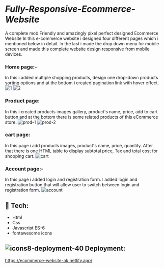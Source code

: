 # **_Fully-Responsive-Ecommerce-Website_**
A complete mob Friendly and amazingly pixel perfect designed Ecommerce Website
In this e-commerce website i designed four different pages which i mentioned below in detail. In the last i made the drop down menu for mobile screen and made this complete website design responsive from mobile devices.
### Home page:-
In this i added multiple shopping products, design one drop-down products sorting options and at the bottom i created pagination link with hover effect. 
![1](https://user-images.githubusercontent.com/66128446/158440241-08c27a19-9706-4fa8-b5a6-74e1cd6bfacd.PNG)
![2](https://user-images.githubusercontent.com/66128446/158440257-6415f481-1ff1-4af8-9b1b-ec536a66e68a.PNG)

### Product page:
 In this i created products images gallery, product's name, price, add to cart button and at the bottom there is some related products of this eCommerce store.
![prod-1](https://user-images.githubusercontent.com/66128446/158440293-b59b3f2d-15b2-4082-8635-247f344625b5.PNG)
![prod-2](https://user-images.githubusercontent.com/66128446/158440529-57906b66-7163-4cec-9551-70fc3a1e2976.PNG)

### cart page:
In this page i add products images, product's name, price, quantity. After that there is one HTML table to display subtotal price, Tax and total cost for shopping cart.
![cart](https://user-images.githubusercontent.com/66128446/158440566-7ac673b6-d1a5-4996-a3a1-420660c17444.PNG)

### Account page:-
In this page i added login and registration form. I added login and registration button that will allow user to switch between login and registration form. 
![account](https://user-images.githubusercontent.com/66128446/158440542-c23168ee-17bc-4a0b-a54d-7b9c6b779fac.PNG)

## 🚀 Tech:
- Html
- Css
- Javascript ES-6
- fontawesome icons

## ![icons8-deployment-40](https://user-images.githubusercontent.com/66128446/158442096-8ff90d02-ae07-4254-b10d-cf2109c05339.png) Deployment:
https://ecommerce-website-ak.netlify.app/
